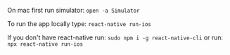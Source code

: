 On mac first run simulator:
`open -a Simulator`

To run the app locally type:
`react-native run-ios`

If you don't have react-native run:
`sudo npm i -g react-native-cli`
or run:
`npx react-native run-ios`
